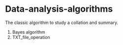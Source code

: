 # Data-analysis-algorithms
The classic algorithm to study a collation and summary.
01. Bayes algorithm
02. TXT_file_operation
